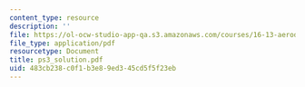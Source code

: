 ```yaml
---
content_type: resource
description: ''
file: https://ol-ocw-studio-app-qa.s3.amazonaws.com/courses/16-13-aerodynamics-of-viscous-fluids-fall-2003/483cb238c0f1b3e89ed345cd5f5f23eb_ps3_solution.pdf
file_type: application/pdf
resourcetype: Document
title: ps3_solution.pdf
uid: 483cb238-c0f1-b3e8-9ed3-45cd5f5f23eb
---
```

